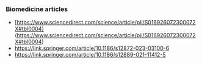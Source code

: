 ### Biomedicine articles

* [https://www.sciencedirect.com/science/article/pii/S016926072300072X#tbl0004] (https://www.sciencedirect.com/science/article/pii/S016926072300072X#tbl0004)
* https://link.springer.com/article/10.1186/s12872-023-03100-6
* https://link.springer.com/article/10.1186/s12889-021-11412-5
